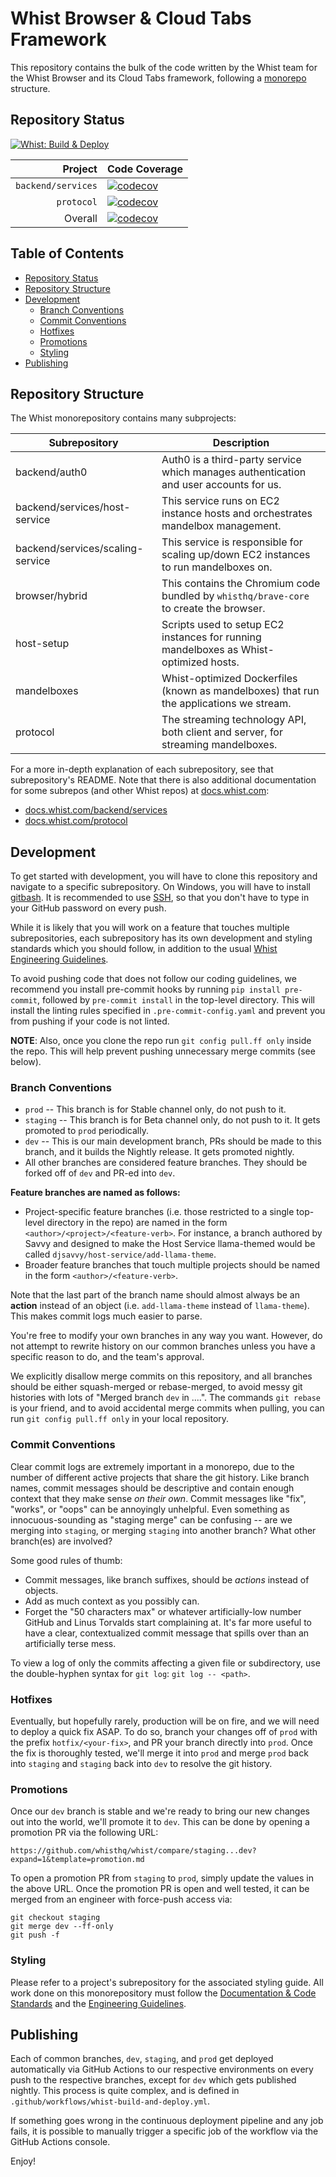 # Whist Browser & Cloud Tabs Framework

This repository contains the bulk of the code written by the Whist team for the Whist Browser and its Cloud Tabs framework, following a [monorepo](https://en.wikipedia.org/wiki/Monorepo) structure.

## Repository Status

[![Whist: Build & Deploy](https://github.com/whisthq/whist/actions/workflows/whist-build-and-deploy.yml/badge.svg)](https://github.com/whisthq/whist/actions/workflows/whist-build-and-deploy.yml)

|            Project | Code Coverage                                                                                                                                            |
| -----------------: | :------------------------------------------------------------------------------------------------------------------------------------------------------- |
| `backend/services` | [![codecov](https://codecov.io/gh/whisthq/whist/branch/dev/graph/badge.svg?token=QB0c3c2NBj&flag=backend-services)](https://codecov.io/gh/whisthq/whist) |
|         `protocol` | [![codecov](https://codecov.io/gh/whisthq/whist/branch/dev/graph/badge.svg?token=QB0c3c2NBj&flag=protocol)](https://codecov.io/gh/whisthq/whist)         |
|            Overall | [![codecov](https://codecov.io/gh/whisthq/whist/branch/dev/graph/badge.svg?token=QB0c3c2NBj)](https://codecov.io/gh/whisthq/whist)                       |

## Table of Contents

- [Repository Status](#repository-status)
- [Repository Structure](#repository-structure)
- [Development](#development)
  - [Branch Conventions](#branch-conventions)
  - [Commit Conventions](#commit-conventions)
  - [Hotfixes](#hotfixes)
  - [Promotions](#promotions)
  - [Styling](#styling)
- [Publishing](#publishing)

## Repository Structure

The Whist monorepository contains many subprojects:

| Subrepository                    | Description                                                                             |
| -------------------------------- | --------------------------------------------------------------------------------------- |
| backend/auth0                    | Auth0 is a third-party service which manages authentication and user accounts for us.   |
| backend/services/host-service    | This service runs on EC2 instance hosts and orchestrates mandelbox management.          |
| backend/services/scaling-service | This service is responsible for scaling up/down EC2 instances to run mandelboxes on.    |
| browser/hybrid                   | This contains the Chromium code bundled by `whisthq/brave-core` to create the browser.  |
| host-setup                       | Scripts used to setup EC2 instances for running mandelboxes as Whist-optimized hosts.   |
| mandelboxes                      | Whist-optimized Dockerfiles (known as mandelboxes) that run the applications we stream. |
| protocol                         | The streaming technology API, both client and server, for streaming mandelboxes.        |

For a more in-depth explanation of each subrepository, see that subrepository's README. Note that there is also additional documentation for some subrepos (and other Whist repos) at [docs.whist.com](https://docs.whist.com):

- [docs.whist.com/backend/services](https://docs.whist.com/backend/services)
- [docs.whist.com/protocol](https://docs.whist.com/protocol)

## Development

To get started with development, you will have to clone this repository and navigate to a specific subrepository. On Windows, you will have to install [gitbash](https://git-scm.com/downloads). It is recommended to use [SSH](https://docs.github.com/en/authentication/connecting-to-github-with-ssh/generating-a-new-ssh-key-and-adding-it-to-the-ssh-agent), so that you don't have to type in your GitHub password on every push.

While it is likely that you will work on a feature that touches multiple subrepositories, each subrepository has its own development and styling standards which you should follow, in addition to the usual [Whist Engineering Guidelines](https://www.notion.so/whisthq/Engineering-Guidelines-d8a1d5ff06074ddeb8e5510b4412033b).

To avoid pushing code that does not follow our coding guidelines, we recommend you install pre-commit hooks by running `pip install pre-commit`, followed by `pre-commit install` in the top-level directory. This will install the linting rules specified in `.pre-commit-config.yaml` and prevent you from pushing if your code is not linted.

**NOTE**: Also, once you clone the repo run `git config pull.ff only` inside the repo. This will help prevent pushing unnecessary merge commits (see below).

### Branch Conventions

- `prod` -- This branch is for Stable channel only, do not push to it.
- `staging` -- This branch is for Beta channel only, do not push to it. It gets promoted to `prod` periodically.
- `dev` -- This is our main development branch, PRs should be made to this branch, and it builds the Nightly release. It gets promoted nightly.
- All other branches are considered feature branches. They should be forked off of `dev` and PR-ed into `dev`.

**Feature branches are named as follows:**

- Project-specific feature branches (i.e. those restricted to a single top-level directory in the repo) are named in the form `<author>/<project>/<feature-verb>`. For instance, a branch authored by Savvy and designed to make the Host Service llama-themed would be called `djsavvy/host-service/add-llama-theme`.
- Broader feature branches that touch multiple projects should be named in the form `<author>/<feature-verb>`.

Note that the last part of the branch name should almost always be an **action** instead of an object (i.e. `add-llama-theme` instead of `llama-theme`). This makes commit logs much easier to parse.

You're free to modify your own branches in any way you want. However, do not attempt to rewrite history on our common branches unless you have a specific reason to do, and the team's approval.

We explicitly disallow merge commits on this repository, and all branches should be either squash-merged or rebase-merged, to avoid messy git histories with lots of "Merged branch `dev` in ....". The commands `git rebase` is your friend, and to avoid accidental merge commits when pulling, you can run `git config pull.ff only` in your local repository.

### Commit Conventions

Clear commit logs are extremely important in a monorepo, due to the number of different active projects that share the git history. Like branch names, commit messages should be descriptive and contain enough context that they make sense _on their own_. Commit messages like "fix", "works", or "oops" can be annoyingly unhelpful. Even something as innocuous-sounding as "staging merge" can be confusing -- are we merging into `staging`, or merging `staging` into another branch? What other branch(es) are involved?

Some good rules of thumb:

- Commit messages, like branch suffixes, should be _actions_ instead of objects.
- Add as much context as you possibly can.
- Forget the "50 characters max" or whatever artificially-low number GitHub and Linus Torvalds start complaining at. It's far more useful to have a clear, contextualized commit message that spills over than an artificially terse mess.

To view a log of only the commits affecting a given file or subdirectory, use the double-hyphen syntax for `git log`: `git log -- <path>`.

### Hotfixes

Eventually, but hopefully rarely, production will be on fire, and we will need to deploy a quick fix ASAP. To do so, branch your changes off of `prod` with the prefix `hotfix/<your-fix>`, and PR your branch directly into `prod`. Once the fix is thoroughly tested, we'll merge it into `prod` and merge `prod` back into `staging` and `staging` back into `dev` to resolve the git history.

### Promotions

Once our `dev` branch is stable and we're ready to bring our new changes out into the world, we'll promote it to `dev`. This can be done by opening a promotion PR via the following URL:

```
https://github.com/whisthq/whist/compare/staging...dev?expand=1&template=promotion.md
```

To open a promotion PR from `staging` to `prod`, simply update the values in the above URL. Once the promotion PR is open and well tested, it can be merged from an engineer with force-push access via:

```
git checkout staging
git merge dev --ff-only
git push -f
```

### Styling

Please refer to a project's subrepository for the associated styling guide. All work done on this monorepository must follow the [Documentation & Code Standards](https://www.notion.so/whisthq/Documentation-Code-Standards-54f2d68a37824742b8feb6303359a597) and the [Engineering Guidelines](https://www.notion.so/whisthq/Engineering-Guidelines-d8a1d5ff06074ddeb8e5510b4412033b).

## Publishing

Each of common branches, `dev`, `staging`, and `prod` get deployed automatically via GitHub Actions to our respective environments on every push to the respective branches, except for `dev` which gets published nightly. This process is quite complex, and is defined in `.github/workflows/whist-build-and-deploy.yml`.

If something goes wrong in the continuous deployment pipeline and any job fails, it is possible to manually trigger a specific job of the workflow via the GitHub Actions console.

Enjoy!
